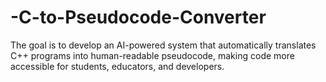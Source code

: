 # -C-to-Pseudocode-Converter
The goal is to develop an AI-powered system that automatically translates C++ programs into human-readable pseudocode, making code more accessible for students, educators, and developers.
